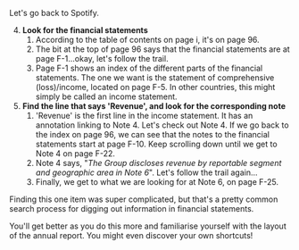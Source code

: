 Let's go back to Spotify.

4. **Look for the financial statements**
    1. According to the table of contents on page i, it's on page 96.
    2. The bit at the top of page 96 says that the financial statements are at page F-1...okay, let's follow the trail.
    3. Page F-1 shows an index of the different parts of the financial statements. The one we want is the statement of comprehensive (loss)/income, located on page F-5. In other countries, this might simply be called an income statement.
5. **Find the line that says 'Revenue', and look for the corresponding note**
    1. 'Revenue' is the first line in the income statement. It has an annotation linking to Note 4. Let's check out Note 4. If we go back to the index on page 96, we can see that the notes to the financial statements start at page F-10. Keep scrolling down until we get to Note 4 on page F-22.
    2. Note 4 says, "_The Group discloses revenue by reportable segment and geographic area in Note 6_". Let's follow the trail again...
    3. Finally, we get to what we are looking for at Note 6, on page F-25.

Finding this one item was super complicated, but that's a pretty common search process for digging out information in financial statements.

You'll get better as you do this more and familiarise yourself with the layout of the annual report. You might even discover your own shortcuts!
